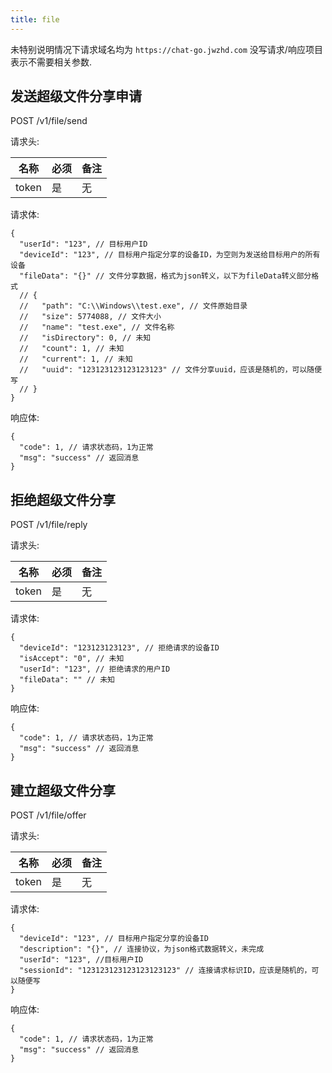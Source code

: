 ```yaml
---
title: file
---
```


未特别说明情况下请求域名均为 `https://chat-go.jwzhd.com`
没写请求/响应项目表示不需要相关参数.  

## 发送超级文件分享申请

POST /v1/file/send

请求头:  

|名称|必须|备注|
|-----|-----|-----|
|token|是|无|

请求体:  

```JSONC
{
  "userId": "123", // 目标用户ID
  "deviceId": "123", // 目标用户指定分享的设备ID，为空则为发送给目标用户的所有设备
  "fileData": "{}" // 文件分享数据，格式为json转义，以下为fileData转义部分格式
  // {
  //   "path": "C:\\Windows\\test.exe", // 文件原始目录
  //   "size": 5774088, // 文件大小
  //   "name": "test.exe", // 文件名称
  //   "isDirectory": 0, // 未知
  //   "count": 1, // 未知
  //   "current": 1, // 未知
  //   "uuid": "123123123123123123" // 文件分享uuid，应该是随机的，可以随便写
  // }
}
```

响应体:  

```JSONC
{
  "code": 1, // 请求状态码，1为正常
  "msg": "success" // 返回消息
}
```

## 拒绝超级文件分享

POST /v1/file/reply

请求头:  

|名称|必须|备注|
|-----|-----|-----|
|token|是|无|

请求体:  

```JSONC
{
  "deviceId": "123123123123", // 拒绝请求的设备ID
  "isAccept": "0", // 未知
  "userId": "123", // 拒绝请求的用户ID
  "fileData": "" // 未知
}
```

响应体:  

```JSONC
{
  "code": 1, // 请求状态码，1为正常
  "msg": "success" // 返回消息
}
```

## 建立超级文件分享

POST /v1/file/offer

请求头:  

|名称|必须|备注|
|-----|-----|-----|
|token|是|无|

请求体:  

```JSONC
{
  "deviceId": "123", // 目标用户指定分享的设备ID
  "description": "{}", // 连接协议，为json格式数据转义，未完成
  "userId": "123", //目标用户ID
  "sessionId": "123123123123123123123" // 连接请求标识ID，应该是随机的，可以随便写
}
```

响应体:  

```JSONC
{
  "code": 1, // 请求状态码，1为正常
  "msg": "success" // 返回消息
}
```
